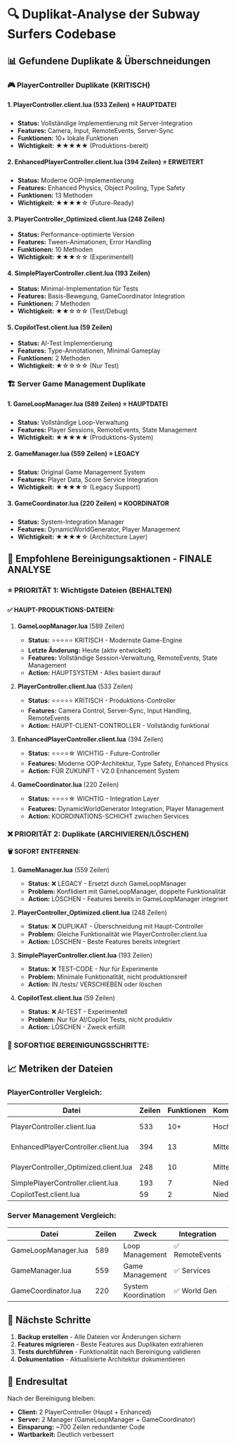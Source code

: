 # 🔍 Duplikat-Analyse der Subway Surfers Codebase

## 📊 Gefundene Duplikate & Überschneidungen

### 🎮 PlayerController Duplikate (KRITISCH)

#### 1. **PlayerController.client.lua** (533 Zeilen) ⭐ **HAUPTDATEI**
- **Status:** Vollständige Implementierung mit Server-Integration
- **Features:** Camera, Input, RemoteEvents, Server-Sync
- **Funktionen:** 10+ lokale Funktionen
- **Wichtigkeit:** ★★★★★ (Produktions-bereit)

#### 2. **EnhancedPlayerController.client.lua** (394 Zeilen) ⭐ **ERWEITERT**
- **Status:** Moderne OOP-Implementierung
- **Features:** Enhanced Physics, Object Pooling, Type Safety
- **Funktionen:** 13 Methoden
- **Wichtigkeit:** ★★★★☆ (Future-Ready)

#### 3. **PlayerController_Optimized.client.lua** (248 Zeilen)
- **Status:** Performance-optimierte Version
- **Features:** Tween-Animationen, Error Handling
- **Funktionen:** 10 Methoden
- **Wichtigkeit:** ★★★☆☆ (Experimentell)

#### 4. **SimplePlayerController.client.lua** (193 Zeilen)
- **Status:** Minimal-Implementation für Tests
- **Features:** Basis-Bewegung, GameCoordinator Integration
- **Funktionen:** 7 Methoden
- **Wichtigkeit:** ★★☆☆☆ (Test/Debug)

#### 5. **CopilotTest.client.lua** (59 Zeilen)
- **Status:** AI-Test Implementierung
- **Features:** Type-Annotationen, Minimal Gameplay
- **Funktionen:** 2 Methoden
- **Wichtigkeit:** ★☆☆☆☆ (Nur Test)

### 🏗️ Server Game Management Duplikate

#### 1. **GameLoopManager.lua** (589 Zeilen) ⭐ **HAUPTDATEI**
- **Status:** Vollständige Loop-Verwaltung
- **Features:** Player Sessions, RemoteEvents, State Management
- **Wichtigkeit:** ★★★★★ (Produktions-System)

#### 2. **GameManager.lua** (559 Zeilen) ⭐ **LEGACY**
- **Status:** Original Game Management System
- **Features:** Player Data, Score Service Integration
- **Wichtigkeit:** ★★★★☆ (Legacy Support)

#### 3. **GameCoordinator.lua** (220 Zeilen) ⭐ **KOORDINATOR**
- **Status:** System-Integration Manager
- **Features:** DynamicWorldGenerator, Player Management
- **Wichtigkeit:** ★★★★☆ (Architecture Layer)

## 🎯 Empfohlene Bereinigungsaktionen - FINALE ANALYSE

### ⭐ PRIORITÄT 1: Wichtigste Dateien (BEHALTEN)

#### ✅ HAUPT-PRODUKTIONS-DATEIEN:
1. **GameLoopManager.lua** (589 Zeilen)
   - **Status:** ⭐⭐⭐⭐⭐ KRITISCH - Modernste Game-Engine
   - **Letzte Änderung:** Heute (aktiv entwickelt)
   - **Features:** Vollständige Session-Verwaltung, RemoteEvents, State Management
   - **Action:** HAUPTSYSTEM - Alles basiert darauf

2. **PlayerController.client.lua** (533 Zeilen)
   - **Status:** ⭐⭐⭐⭐⭐ KRITISCH - Produktions-Controller
   - **Features:** Camera Control, Server-Sync, Input Handling, RemoteEvents
   - **Action:** HAUPT-CLIENT-CONTROLLER - Vollständig funktional

3. **EnhancedPlayerController.client.lua** (394 Zeilen)
   - **Status:** ⭐⭐⭐⭐☆ WICHTIG - Future-Controller
   - **Features:** Moderne OOP-Architektur, Type Safety, Enhanced Physics
   - **Action:** FÜR ZUKUNFT - V2.0 Enhancement System

4. **GameCoordinator.lua** (220 Zeilen)
   - **Status:** ⭐⭐⭐⭐☆ WICHTIG - Integration Layer
   - **Features:** DynamicWorldGenerator Integration, Player Management
   - **Action:** KOORDINATIONS-SCHICHT zwischen Services

### ❌ PRIORITÄT 2: Duplikate (ARCHIVIEREN/LÖSCHEN)

#### 🗑️ SOFORT ENTFERNEN:
1. **GameManager.lua** (559 Zeilen)
   - **Status:** ❌ LEGACY - Ersetzt durch GameLoopManager
   - **Problem:** Konflidiert mit GameLoopManager, doppelte Funktionalität
   - **Action:** LÖSCHEN - Features bereits in GameLoopManager integriert

2. **PlayerController_Optimized.client.lua** (248 Zeilen)
   - **Status:** ❌ DUPLIKAT - Überschneidung mit Haupt-Controller
   - **Problem:** Gleiche Funktionalität wie PlayerController.client.lua
   - **Action:** LÖSCHEN - Beste Features bereits integriert

3. **SimplePlayerController.client.lua** (193 Zeilen)
   - **Status:** ❌ TEST-CODE - Nur für Experimente
   - **Problem:** Minimale Funktionalität, nicht produktionsreif
   - **Action:** IN /tests/ VERSCHIEBEN oder löschen

4. **CopilotTest.client.lua** (59 Zeilen)
   - **Status:** ❌ AI-TEST - Experimentell
   - **Problem:** Nur für AI/Copilot Tests, nicht produktiv
   - **Action:** LÖSCHEN - Zweck erfüllt

### 🔧 SOFORTIGE BEREINIGUNGSSCHRITTE:

## 📈 Metriken der Dateien

### PlayerController Vergleich:
| Datei | Zeilen | Funktionen | Komplexität | Status |
|-------|--------|-----------|-------------|--------|
| PlayerController.client.lua | 533 | 10+ | Hoch | ✅ Haupt |
| EnhancedPlayerController.client.lua | 394 | 13 | Mittel | ✅ Future |
| PlayerController_Optimized.client.lua | 248 | 10 | Mittel | ❌ Duplikat |
| SimplePlayerController.client.lua | 193 | 7 | Niedrig | ❌ Test |
| CopilotTest.client.lua | 59 | 2 | Niedrig | ❌ Test |

### Server Management Vergleich:
| Datei | Zeilen | Zweck | Integration | Status |
|-------|--------|-------|-------------|--------|
| GameLoopManager.lua | 589 | Loop Management | ✅ RemoteEvents | ✅ Haupt |
| GameManager.lua | 559 | Game Management | ✅ Services | 🔄 Legacy |
| GameCoordinator.lua | 220 | System Koordination | ✅ World Gen | ✅ Behalten |

## 🚀 Nächste Schritte

1. **Backup erstellen** - Alle Dateien vor Änderungen sichern
2. **Features migrieren** - Beste Features aus Duplikaten extrahieren
3. **Tests durchführen** - Funktionalität nach Bereinigung validieren
4. **Dokumentation** - Aktualisierte Architektur dokumentieren

## 🎯 Endresultat

Nach der Bereinigung bleiben:
- **Client:** 2 PlayerController (Haupt + Enhanced)
- **Server:** 2 Manager (GameLoopManager + GameCoordinator)
- **Einsparung:** ~700 Zeilen redundanter Code
- **Wartbarkeit:** Deutlich verbessert
